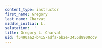 ```yaml
---
content_type: instructor
first_name: Gregory
last_name: Charvat
middle_initial: L.
salutation: ''
title: Gregory L. Charvat
uid: f5490aa2-b415-adfa-6b2e-3455d8900cc9
---
```

